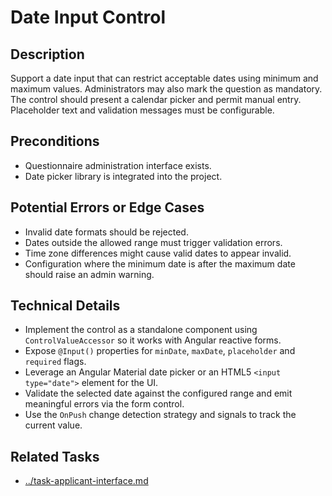# Date Input Control

## Description
Support a date input that can restrict acceptable dates using minimum and maximum values. Administrators may also mark the question as mandatory. The control should present a calendar picker and permit manual entry. Placeholder text and validation messages must be configurable.

## Preconditions
- Questionnaire administration interface exists.
- Date picker library is integrated into the project.

## Potential Errors or Edge Cases
- Invalid date formats should be rejected.
- Dates outside the allowed range must trigger validation errors.
- Time zone differences might cause valid dates to appear invalid.
- Configuration where the minimum date is after the maximum date should raise an admin warning.

## Technical Details
- Implement the control as a standalone component using `ControlValueAccessor` so it works with Angular reactive forms.
- Expose `@Input()` properties for `minDate`, `maxDate`, `placeholder` and `required` flags.
- Leverage an Angular Material date picker or an HTML5 `<input type="date">` element for the UI.
- Validate the selected date against the configured range and emit meaningful errors via the form control.
- Use the `OnPush` change detection strategy and signals to track the current value.

## Related Tasks
- [../task-applicant-interface.md](../task-applicant-interface.md)
